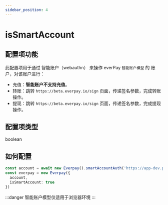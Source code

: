 ```yaml
---
sidebar_position: 4
---
```


# isSmartAccount

## 配置项功能

此配置项用于通过 智能账户（webauthn） 来操作 everPay `智能账户模型` 的 账户，对该账户进行：

- 充值：**智能账户不支持充值**。
- 转账：跳转 `https://beta.everpay.io/sign` 页面，传递签名参数，完成转账操作。
- 提现：跳转 `https://beta.everpay.io/sign` 页面，传递签名参数，完成提现操作。

## 配置项类型

boolean

## 如何配置

```ts
const account = await new Everpay().smartAccountAuth('https://app-dev.permaswap.network/permalogo.svg')
const everpay = new Everpay({
  account,
  isSmartAccount: true
})
```

:::danger
智能账户模型仅适用于浏览器环境
:::
